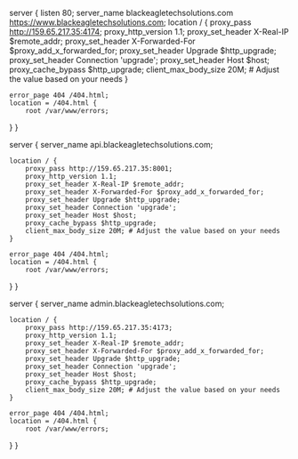 server {
    listen 80;
    server_name blackeagletechsolutions.com https://www.blackeagletechsolutions.com;
      location / {
        proxy_pass http://159.65.217.35:4174;
        proxy_http_version 1.1;
        proxy_set_header X-Real-IP $remote_addr;
        proxy_set_header X-Forwarded-For $proxy_add_x_forwarded_for;
        proxy_set_header Upgrade $http_upgrade;
        proxy_set_header Connection 'upgrade';
        proxy_set_header Host $host;
        proxy_cache_bypass $http_upgrade;
        client_max_body_size 20M; # Adjust the value based on your needs
    }

    error_page 404 /404.html;
    location = /404.html {
        root /var/www/errors;
   }
}


server {
    server_name api.blackeagletechsolutions.com;

    location / {
        proxy_pass http://159.65.217.35:8001;
        proxy_http_version 1.1;
        proxy_set_header X-Real-IP $remote_addr;
        proxy_set_header X-Forwarded-For $proxy_add_x_forwarded_for;
        proxy_set_header Upgrade $http_upgrade;
        proxy_set_header Connection 'upgrade';
        proxy_set_header Host $host;
        proxy_cache_bypass $http_upgrade;
        client_max_body_size 20M; # Adjust the value based on your needs
    }

    error_page 404 /404.html;
    location = /404.html {
        root /var/www/errors;
   }
}


server {
    server_name admin.blackeagletechsolutions.com;

    location / {
        proxy_pass http://159.65.217.35:4173;
        proxy_http_version 1.1;
        proxy_set_header X-Real-IP $remote_addr;
        proxy_set_header X-Forwarded-For $proxy_add_x_forwarded_for;
        proxy_set_header Upgrade $http_upgrade;
        proxy_set_header Connection 'upgrade';
        proxy_set_header Host $host;
        proxy_cache_bypass $http_upgrade;
        client_max_body_size 20M; # Adjust the value based on your needs
    }

    error_page 404 /404.html;
    location = /404.html {
        root /var/www/errors;
   }
}

